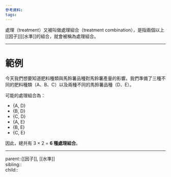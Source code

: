 ```yaml
---
參考資料:
tags:
---
```

處理（treatment）又被叫做處理組合（treatment combination），是指兩個以上[[因子]][[水準]]的組合，就會被稱為處理組合。
- - -
# 範例

今天我們想要知道肥料種類與馬鈴薯品種對馬鈴薯產量的影響。我們準備了三種不同的肥料種類（A、B、C）以及兩種不同的馬鈴薯品種（D、E）。

可能的處理組合為：
- {A, D}
- {B, D}
- {C, D}
- {A, E}
- {B, E}
- {C, E}

因此，總共有 3 × 2 = **6 種處理組合**。

- - -

parent::[[因子]], [[水準]]  
sibling::  
child::